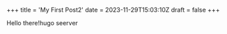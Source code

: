 +++
title = 'My First Post2'
date = 2023-11-29T15:03:10Z
draft = false
+++

Hello there!hugo seerver
